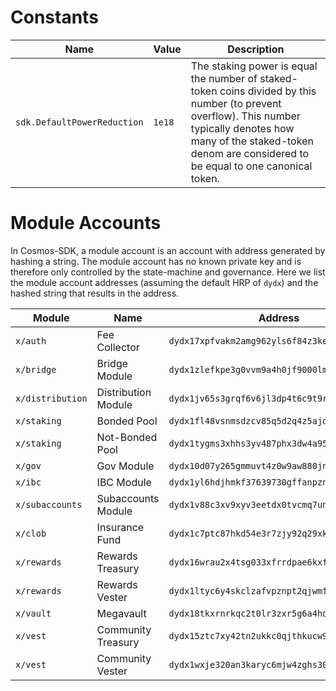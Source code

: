 # Constants

| Name                        | Value  | Description                                                                                                                                                                                                                   |
| --------------------------- | ------ | ----------------------------------------------------------------------------------------------------------------------------------------------------------------------------------------------------------------------------- |
| `sdk.DefaultPowerReduction` | `1e18` | The staking power is equal the number of staked-token coins divided by this number (to prevent overflow). This number typically denotes how many of the staked-token denom are considered to be equal to one canonical token. |

# Module Accounts

In Cosmos-SDK, a module account is an account with address generated by hashing a string. The module account has no known private key and is therefore only controlled by the state-machine and governance. Here we list the module account addresses (assuming the default HRP of `dydx`) and the hashed string that results in the address.

| Module           | Name                | Address                                       | String                     |
| ---------------- | ------------------- | --------------------------------------------- | -------------------------- |
| `x/auth`         | Fee Collector       | `dydx17xpfvakm2amg962yls6f84z3kell8c5leqdyt2` | `"fee_collector"`          |
| `x/bridge`       | Bridge Module       | `dydx1zlefkpe3g0vvm9a4h0jf9000lmqutlh9jwjnsv` | `"bridge"`                 |
| `x/distribution` | Distribution Module | `dydx1jv65s3grqf6v6jl3dp4t6c9t9rk99cd8wx2cfg` | `"distribution"`           |
| `x/staking`      | Bonded Pool         | `dydx1fl48vsnmsdzcv85q5d2q4z5ajdha8yu3uz8teq` | `"bonded_tokens_pool"`     |
| `x/staking`      | Not-Bonded Pool     | `dydx1tygms3xhhs3yv487phx3dw4a95jn7t7lgzm605` | `"not_bonded_tokens_pool"` |
| `x/gov`          | Gov Module          | `dydx10d07y265gmmuvt4z0w9aw880jnsr700jnmapky` | `"gov"`                    |
| `x/ibc`          | IBC Module          | `dydx1yl6hdjhmkf37639730gffanpzndzdpmh8xcdh5` | `"transfer"`               |
| `x/subaccounts`  | Subaccounts Module  | `dydx1v88c3xv9xyv3eetdx0tvcmq7ung3dywp5upwc6` | `"subaccounts"`            |
| `x/clob`         | Insurance Fund      | `dydx1c7ptc87hkd54e3r7zjy92q29xkq7t79w64slrq` | `"insurance_fund"`         |
| `x/rewards`      | Rewards Treasury    | `dydx16wrau2x4tsg033xfrrdpae6kxfn9kyuerr5jjp` | `"rewards_treasury"`       |
| `x/rewards`      | Rewards Vester      | `dydx1ltyc6y4skclzafvpznpt2qjwmfwgsndp458rmp` | `"rewards_vester"`         |
| `x/vault`        | Megavault           | `dydx18tkxrnrkqc2t0lr3zxr5g6a4hdvqksylxqje4r` | `"megavault"`              |
| `x/vest`         | Community Treasury  | `dydx15ztc7xy42tn2ukkc0qjthkucw9ac63pgp70urn` | `"community_treasury"`     |
| `x/vest`         | Community Vester    | `dydx1wxje320an3karyc6mjw4zghs300dmrjkwn7xtk` | `"community_vester"`       |
